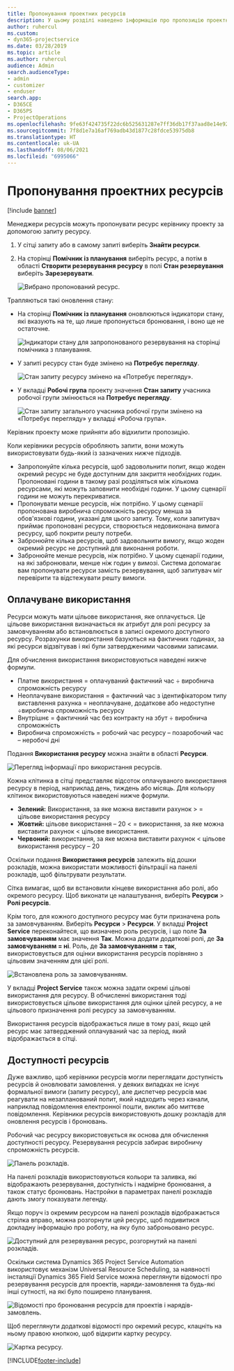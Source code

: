 ```yaml
---
title: Пропонування проектних ресурсів
description: У цьому розділі наведено інформацію про пропозицію проектних ресурсів.
author: ruhercul
ms.custom:
- dyn365-projectservice
ms.date: 03/28/2019
ms.topic: article
ms.author: ruhercul
audience: Admin
search.audienceType:
- admin
- customizer
- enduser
search.app:
- D365CE
- D365PS
- ProjectOperations
ms.openlocfilehash: 9fe63f424735f22dc6b525631287e7ff36db17f37aad8e14e926f5cc9be39136
ms.sourcegitcommit: 7f8d1e7a16af769adb43d1877c28fdce53975db8
ms.translationtype: HT
ms.contentlocale: uk-UA
ms.lasthandoff: 08/06/2021
ms.locfileid: "6995066"
---
```

# <a name="propose-project-resources"></a>Пропонування проектних ресурсів

[!include [banner](../includes/psa-now-project-operations.md)]

Менеджери ресурсів можуть пропонувати ресурс керівнику проекту за допомогою запиту ресурсу.

1. У сітці запиту або в самому запиті виберіть **Знайти ресурси**.
2. На сторінці **Помічник із планування** виберіть ресурс, а потім в області **Створити резервування ресурсу** в полі **Стан резервування** виберіть **Зарезервувати**.

    ![Вибрано пропонований ресурс.](media/Resource-Management-image62.png)

Трапляються такі оновлення стану:

- На сторінці **Помічник із планування** оновлюються індикатори стану, які вказують на те, що лише пропонується бронювання, і воно ще не остаточне.

    ![Індикатори стану для запропонованого резервування на сторінці помічника з планування.](media/Resource-Management-image63.png)

- У запиті ресурсу стан буде змінено на **Потребує перегляду**.

    ![Стан запиту ресурсу змінено на «Потребує перегляду».](media/Resource-Management-image64.png)

- У вкладці **Робочі група** проекту значення **Стан запиту** учасника робочої групи змінюється на **Потребує перегляду**.

    ![Стан запиту загального учасника робочої групи змінено на «Потребує перегляду» у вкладці «Робоча група».](media/Resource-Management-image48.png)

Керівник проекту може прийняти або відхилити пропозицію.

Коли керівники ресурсів обробляють запити, вони можуть використовувати будь-який із зазначених нижче підходів.

- Запропонуйте кілька ресурсів, щоб задовольнити попит, якщо жоден окремий ресурс не буде доступним для закриття необхідних годин. Пропоновані години в такому разі розділяться між кількома ресурсами, які можуть заповнити необхідні години. У цьому сценарії години не можуть перекриватися.
- Пропонувати менше ресурсів, ніж потрібно. У цьому сценарії пропонована виробнича спроможність ресурсу менша за обов'язкові години, указані для цього запиту. Тому, коли запитувач приймає пропоновані ресурси, створюється недовиконана вимога ресурсу, щоб покрити решту потреби.
- Забронюйте кілька ресурсів, щоб задовольнити вимогу, якщо жоден окремий ресурс не доступний для виконання роботи.
- Забронюйте менше ресурсів, ніж потрібно. У цьому сценарії години, на які забронювали, менше ніж годин у вимозі. Система допомагає вам пропонувати ресурси замість резервування, щоб запитувач міг перевірити та відстежувати решту вимоги.

## <a name="billable-utilization"></a>Оплачуване використання

Ресурси можуть мати цільове використання, яке оплачується. Це цільове використання визначається як атрибут для ролі ресурсу за замовчуванням або встановлюється в записі окремого доступного ресурсу. Розрахунки використання базуються на фактичних годинах, за які ресурси відзвітував і які були затвердженими часовими записами.

Для обчислення використання використовуються наведені нижче формули.

- Платне використання = оплачуваний фактичний час ÷ виробнича спроможність ресурсу
- Неоплачуване використання = фактичний час з ідентифікатором типу виставлення рахунка = неоплачуване, додаткове або недоступне ÷виробнича спроможність ресурсу
- Внутрішнє = фактичний час без контракту на збут ÷ виробнича спроможність
- Виробнича спроможність = робочий час ресурсу – позаробочий час – неробочі дні

Подання **Використання ресурсу** можна знайти в області **Ресурси**.

![Перегляд інформації про використання ресурсів.](media/Resource-Management-image65.png)

Кожна клітинка в сітці представляє відсоток оплачуваного використання ресурсу в період, наприклад день, тиждень або місяць. Для кольору клітинок використовуються наведені нижче формули.

- **Зелений:** Використання, за яке можна виставити рахунок \> = цільове використання ресурсу
- **Жовтий:** цільове використання – 20 \< = використання, за яке можна виставити рахунок \< цільове використання.
- **Червоний:** використання, за яке можна виставити рахунок \< цільове використання ресурсу – 20

Оскільки подання **Використання ресурсів** залежить від дошки розкладів, можна використати можливості фільтрації на панелі розкладів, щоб фільтрувати результати.

Сітка вимагає, щоб ви встановили кінцеве використання або ролі, або окремого ресурсу. Щоб виконати це налаштування, виберіть **Ресурси** \> **Ролі ресурсів**.

Крім того, для кожного доступного ресурсу має бути призначена роль за замовчуванням. Виберіть **Ресурси** \> **Ресурси**. У вкладці **Project Service** переконайтеся, що визначено роль ресурсів, і що поле **За замовчуванням** має значення **Так**. Можна додати додаткові ролі, де **За замовчуванням = ні**. Роль, де **За замовчуванням = так**, використовується для оцінки використання ресурсів порівняно з цільовим значенням для цієї ролі.

![Встановлена роль за замовчуванням.](media/Resource-Management-image67.png)

У вкладці **Project Service** також можна задати окремі цільові використання для ресурсу. В обчисленні використання тоді використовується цільове використання для оцінки цілей ресурсу, а не цільового призначення ролі ресурсу за замовчуванням.

Використання ресурсів відображається лише в тому разі, якщо цей ресурс має затверджений оплачуваний час за період, який відображається в сітці.

## <a name="resource-availability"></a>Доступності ресурсів

Дуже важливо, щоб керівники ресурсів могли переглядати доступність ресурсів й оновлювати замовлення. у деяких випадках не існує формальної вимоги (запиту ресурсу), але диспетчер ресурсів має реагувати на незапланований попит, який надходить через канали, наприклад повідомлення електронної пошти, виклик або миттєве повідомлення. Керівники ресурсів використовують дошку розкладів для оновлення ресурсів і бронювань.

Робочий час ресурсу використовується як основа для обчислення доступності ресурсу. Резервування ресурсів забирає виробничу спроможність ресурсів.

![Панель розкладів.](media/Resource-Management-image68.png)

На панелі розкладів використовуються кольори та заливка, які відображають резервування, доступність і надмірне бронювання, а також статус бронювань. Настройки в параметрах панелі розкладів дають змогу показувати легенду.

Якщо поруч із окремим ресурсом на панелі розкладів відображається стрілка вправо, можна розгорнути цей ресурс, щоб подивитися докладну інформацію про роботу, на яку було заброньовано ресурс.

![Доступний для резервування ресурс, розгорнутий на панелі розкладів.](media/Resource-Management-image69.png)

Оскільки система Dynamics 365 Project Service Automation використовує механізм Universal Resource Scheduling, за наявності інсталяції Dynamics 365 Field Service можна переглянути відомості про резервування ресурсів для проектів, наряди-замовлення та будь-які інші сутності, на які було поширено планування.

![Відомості про бронювання ресурсів для проектів і нарядів-замовлень.](media/Resource-Management-image70.png)

Щоб переглянути додаткові відомості про окремий ресурс, клацніть на ньому правою кнопкою, щоб відкрити картку ресурсу.

![Картка ресурсу.](media/Resource-Management-image71.png)


[!INCLUDE[footer-include](../includes/footer-banner.md)]
